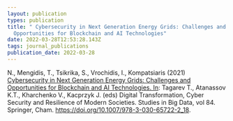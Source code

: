 ```yaml
---
layout: publication
types: publication
title: " Cybersecurity in Next Generation Energy Grids: Challenges and
  Opportunities for Blockchain and AI Technologies"
date: 2022-03-28T12:53:28.143Z
tags: journal_publications
publication_date: 2022-03-28
---
```

N., Mengidis, T., Tsikrika, S., Vrochidis, I., Kompatsiaris (2021) [Cybersecurity in Next Generation Energy Grids: Challenges and Opportunities for Blockchain and AI Technologies. In](https://www.springer.com/gp/book/9783030657215?wt_mc=Internal.Event.1.SEM.ChapterAuthorCongrat): Tagarev T., Atanassov K.T., Kharchenko V., Kacprzyk J. (eds) Digital Transformation, Cyber Security and Resilience of Modern Societies. Studies in Big Data, vol 84. Springer, Cham. https://doi.org/10.1007/978-3-030-65722-2_18.